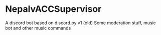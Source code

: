 # NepalvACCSupervisor
A discord bot based on discord.py v1 (old)
Some moderation stuff, music bot and other music commands
